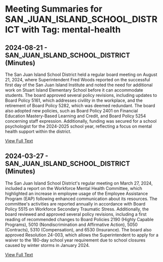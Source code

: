 # Meeting Summaries for SAN_JUAN_ISLAND_SCHOOL_DISTRICT with Tag: mental-health

## 2024-08-21 - SAN_JUAN_ISLAND_SCHOOL_DISTRICT (Minutes)

The San Juan Island School District held a regular board meeting on August 21, 2024, where Superintendent Fred Woods reported on the successful first day of the San Juan Island Institute and noted the need for additional work on Stuart Island Elementary School before it can accommodate students. The board approved several policy revisions, including updates to Board Policy 5161, which addresses civility in the workplace, and the retirement of Board Policy 5282, which was deemed redundant. The board also adopted new policies, such as Board Policy 2401 on Financial Education Mastery-Based Learning and Credit, and Board Policy 5254 concerning staff expression. Additionally, funding was secured for a school psychologist for the 2024-2025 school year, reflecting a focus on mental health support within the district.

[View Full Text](https://raw.githubusercontent.com/VoronoiPerspectives/WashingtonStateSchoolBoardExplorer/refs/heads/main/data/countries/usa/states/wa/counties/san_juan/school_boards/san_juan_island_school_district/2024/2024-08-21-regbdmeeting-minutes.txt)

## 2024-03-27 - SAN_JUAN_ISLAND_SCHOOL_DISTRICT (Minutes)

The San Juan Island School District's regular meeting on March 27, 2024, included a report on the Workforce Mental Health Committee, which highlighted an increase in employee usage of the Employee Assistance Program (EAP) following enhanced communication about its resources. The committee's activities are reported annually in accordance with Board Policy 5515 on Workforce Secondary Traumatic Stress. Additionally, the board reviewed and approved several policy revisions, including a first reading of recommended changes to Board Policies 2190 (Highly Capable Programs), 5010 (Nondiscrimination and Affirmative Action), 5050 (Contracts), 5310 (Compensation), and 6530 (Insurance). The board also approved Resolution 24-003, which allows the Superintendent to apply for a waiver to the 180-day school year requirement due to school closures caused by winter storms in January 2024.

[View Full Text](https://raw.githubusercontent.com/VoronoiPerspectives/WashingtonStateSchoolBoardExplorer/refs/heads/main/data/countries/usa/states/wa/counties/san_juan/school_boards/san_juan_island_school_district/2024/2024-03-27-regbdmeeting-minutes.txt)

